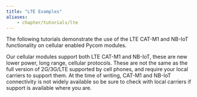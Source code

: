 ```yaml
---
title: "LTE Examples"
aliases:
    - chapter/tutorials/lte
---
```

The following tutorials demonstrate the use of the LTE CAT-M1 and NB-IoT functionality on cellular enabled Pycom modules.

Our cellular modules support both LTE CAT-M1 and NB-IoT, these are new lower power, long range, cellular protocols. These are not the same as the full version of 2G/3G/LTE supported by cell phones, and require your local carriers to support them. At the time of writing, CAT-M1 and NB-IoT connectivity is not widely available so be sure to check with local carriers if support is available where you are.

